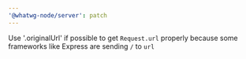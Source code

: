 ```yaml
---
'@whatwg-node/server': patch
---
```


Use '.originalUrl' if possible to get `Request.url` properly because some frameworks like Express are sending `/` to `url`
